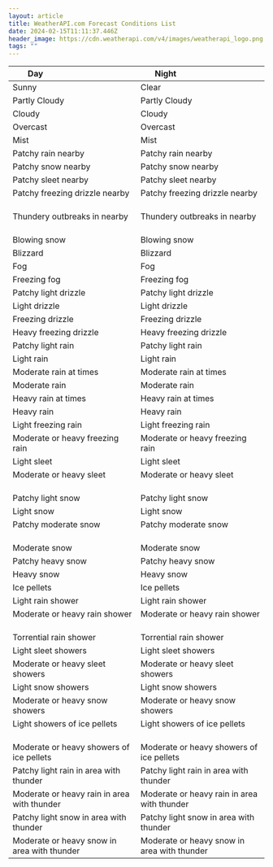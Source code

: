 ```yaml
---
layout: article
title: WeatherAPI.com Forecast Conditions List
date: 2024-02-15T11:11:37.446Z
header_image: https://cdn.weatherapi.com/v4/images/weatherapi_logo.png
tags: ""
---
```

| Day                                  | Night                                |
| ------------------------------------ | ------------------------------------ |
| Sunny                                | Clear                                |
| Partly Cloudy                        | Partly Cloudy                        |
| Cloudy                               | Cloudy                               |
| Overcast                             | Overcast                             |
| Mist                                 | Mist                                 |
| Patchy rain nearby                   | Patchy rain nearby                   |
| Patchy snow nearby                   | Patchy snow nearby                   |
| Patchy sleet nearby                  | Patchy sleet nearby                  |
| Patchy freezing drizzle nearby       | Patchy freezing drizzle nearby       |
| Thundery outbreaks in nearby         | Thundery outbreaks in nearby         |
| Blowing snow                         | Blowing snow                         |
| Blizzard                             | Blizzard                             |
| Fog                                  | Fog                                  |
| Freezing fog                         | Freezing fog                         |
| Patchy light drizzle                 | Patchy light drizzle                 |
| Light drizzle                        | Light drizzle                        |
| Freezing drizzle                     | Freezing drizzle                     |
| Heavy freezing drizzle               | Heavy freezing drizzle               |
| Patchy light rain                    | Patchy light rain                    |
| Light rain                           | Light rain                           |
| Moderate rain at times               | Moderate rain at times               |
| Moderate rain                        | Moderate rain                        |
| Heavy rain at times                  | Heavy rain at times                  |
| Heavy rain                           | Heavy rain                           |
| Light freezing rain                  | Light freezing rain                  |
| Moderate or heavy freezing rain      | Moderate or heavy freezing rain      |
| Light sleet                          | Light sleet                          |
| Moderate or heavy sleet              | Moderate or heavy sleet              |
| Patchy light snow                    | Patchy light snow                    |
| Light snow                           | Light snow                           |
| Patchy moderate snow                 | Patchy moderate snow                 |
| Moderate snow                        | Moderate snow                        |
| Patchy heavy snow                    | Patchy heavy snow                    |
| Heavy snow                           | Heavy snow                           |
| Ice pellets                          | Ice pellets                          |
| Light rain shower                    | Light rain shower                    |
| Moderate or heavy rain shower        | Moderate or heavy rain shower        |
| Torrential rain shower               | Torrential rain shower               |
| Light sleet showers                  | Light sleet showers                  |
| Moderate or heavy sleet showers      | Moderate or heavy sleet showers      |
| Light snow showers                   | Light snow showers                   |
| Moderate or heavy snow showers       | Moderate or heavy snow showers       |
| Light showers of ice pellets         | Light showers of ice pellets         |
| Moderate or heavy showers of ice pellets | Moderate or heavy showers of ice pellets |
| Patchy light rain in area with thunder | Patchy light rain in area with thunder |
| Moderate or heavy rain in area with thunder | Moderate or heavy rain in area with thunder |
| Patchy light snow in area with thunder | Patchy light snow in area with thunder |
| Moderate or heavy snow in area with thunder | Moderate or heavy snow in area with thunder |
